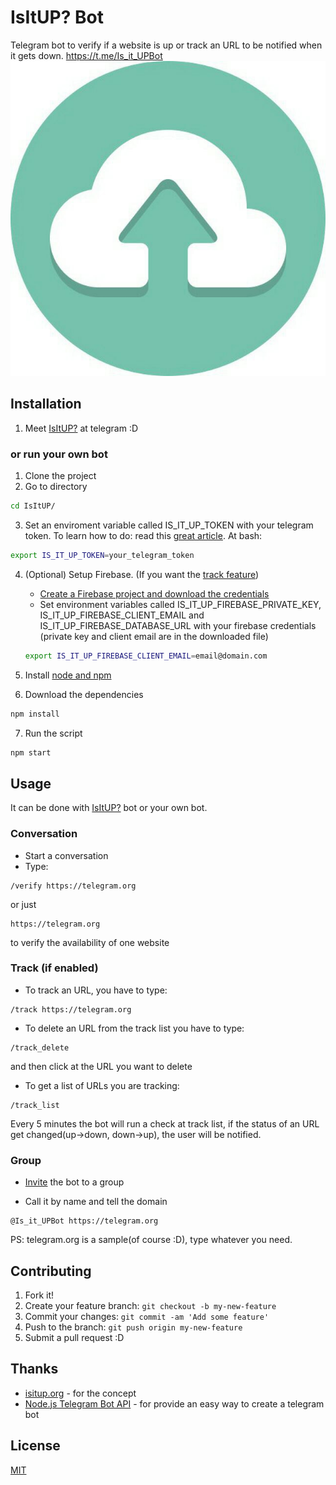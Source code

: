 # IsItUP? Bot
Telegram bot to verify if a website is up or track an URL to be notified when it gets down. https://t.me/Is_it_UPBot
![IsItUP?](logo.jpg)

## Installation

1. Meet [IsItUP?](https://t.me/Is_it_UPBot) at telegram :D

### or run your own bot
1. Clone the project
2. Go to directory
```bash
cd IsItUP/
```

3. Set an enviroment variable called IS_IT_UP_TOKEN with your telegram token.
To learn how to do: read this [great article](https://www.schrodinger.com/kb/1842).
At bash:
```bash
export IS_IT_UP_TOKEN=your_telegram_token
```
4. (Optional) Setup Firebase. (If you want the [track feature](#track-if-enabled))
    * [Create a Firebase project and download the credentials](https://firebase.google.com/docs/server/setup)
    * Set environment variables called IS_IT_UP_FIREBASE_PRIVATE_KEY,
    IS_IT_UP_FIREBASE_CLIENT_EMAIL and  IS_IT_UP_FIREBASE_DATABASE_URL with your firebase credentials (private key and client email are in the downloaded file)
    ```bash
    export IS_IT_UP_FIREBASE_CLIENT_EMAIL=email@domain.com
    ```

5. Install [node and npm](https://docs.npmjs.com/getting-started/installing-node)

6. Download the dependencies
```bash
npm install
```

7. Run the script
```bash
npm start
```

## Usage

It can be done with [IsItUP?](https://t.me/Is_it_UPBot) bot or your own bot.

### Conversation

* Start a conversation
* Type:
```
/verify https://telegram.org
```
or just
```
https://telegram.org
```
to verify the availability of one website

### Track (if enabled)
* To track an URL, you have to type:
```
/track https://telegram.org
```

* To delete an URL from the track list you have to type:
```
/track_delete
```
and then click at the URL you want to delete

* To get a list of URLs you are tracking:
```
/track_list
```

Every 5 minutes the bot will run a check at  track list, if the status of an URL get changed(up->down, down->up), the user will be notified.

### Group
* [Invite](http://stackoverflow.com/a/40175742) the bot to a group

* Call it by name and tell the domain
```
@Is_it_UPBot https://telegram.org
```

PS: telegram.org is a sample(of course :D), type whatever you need.

## Contributing

1. Fork it!
2. Create your feature branch: `git checkout -b my-new-feature`
3. Commit your changes: `git commit -am 'Add some feature'`
4. Push to the branch: `git push origin my-new-feature`
5. Submit a pull request :D

## Thanks

* [isitup.org](https://isitup.org/) - for the concept
* [Node.js Telegram Bot API](https://github.com/yagop/node-telegram-bot-api) - for provide an easy way to create a telegram bot


## License
[MIT](LICENSE.md)
